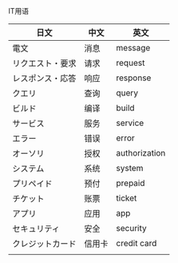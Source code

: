 IT用语

| 日文             | 中文   | 英文          |
| ---------------- | ------ | ------------- |
| 電文             | 消息   | message       |
| リクエスト・要求 | 请求   | request       |
| レスポンス・応答 | 响应   | response      |
| クエリ           | 查询   | query         |
| ビルド           | 编译   | build         |
| サービス         | 服务   | service       |
| エラー           | 错误   | error         |
| オーソリ         | 授权   | authorization |
| システム         | 系统   | system        |
| プリペイド       | 预付   | prepaid       |
| チケット         | 账票   | ticket        |
| アプリ           | 应用   | app           |
| セキュリティ     | 安全   | security      |
| クレジットカード | 信用卡 | credit card   |
|                  |        |               |



